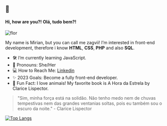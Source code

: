 ## 🍄

#### Hi, how are you?! Olá, tudo bem?! 

![flor](https://img.shields.io/badge/🌱-blooming-green)

My name is Mirian, but you can call me zagvii! I’m interested in front-end development, therefore i know **HTML**, **CSS**, **PHP** and also **SQL**.

- 🛠️ I’m currently learning JavaScript.
- 🍃 Pronouns: She/Her
- 💻 How to Reach Me: [Linkedin](www.linkedin.com/in/zagvii)
- ✨ 2023 Goals: Become a fully front-end developer.
- 🐶 Fun Fact: I love animais! My favorite book is A Hora da Estrela by Clarice Lispector.

> "Sim, minha força está na solidão. Não tenho medo nem de chuvas tempestivas nem das grandes ventanias soltas, pois eu também sou o escuro da noite." - Clarice Lispector

[![Top Langs](https://github-readme-stats.vercel.app/api/top-langs/?username=zagvii&layout=compact)](https://github.com/zagvii/github-readme-stats)
